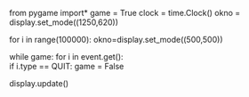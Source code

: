 from pygame import*
game = True
clock = time.Clock() 
okno = display.set_mode((1250,620)) 

for i in range(100000):
    okno=display.set_mode((500,500))


while game:
    for i in event.get():  
        if i.type == QUIT: 
            game = False






display.update()
